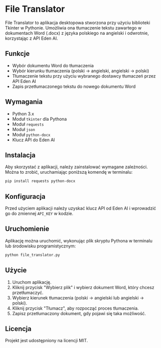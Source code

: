 
# File Translator

File Translator to aplikacja desktopowa stworzona przy użyciu biblioteki Tkinter w Pythonie. Umożliwia ona tłumaczenie tekstu zawartego w dokumentach Word (.docx) z języka polskiego na angielski i odwrotnie, korzystając z API Eden AI.

## Funkcje

- Wybór dokumentu Word do tłumaczenia
- Wybór kierunku tłumaczenia (polski -> angielski, angielski -> polski)
- Tłumaczenie tekstu przy użyciu wybranego dostawcy tłumaczeń przez API Eden AI
- Zapis przetłumaczonego tekstu do nowego dokumentu Word

## Wymagania

- Python 3.x
- Moduł `tkinter` dla Pythona
- Moduł `requests`
- Moduł `json`
- Moduł `python-docx`
- Klucz API do Eden AI

## Instalacja

Aby skorzystać z aplikacji, należy zainstalować wymagane zależności. Można to zrobić, uruchamiając poniższą komendę w terminalu:

```bash
pip install requests python-docx
```

## Konfiguracja

Przed użyciem aplikacji należy uzyskać klucz API od Eden AI i wprowadzić go do zmiennej `API_KEY` w kodzie.

## Uruchomienie

Aplikację można uruchomić, wykonując plik skryptu Pythona w terminalu lub środowisku programistycznym:

```bash
python file_translator.py
```

## Użycie

1. Uruchom aplikację.
2. Kliknij przycisk "Wybierz plik" i wybierz dokument Word, który chcesz przetłumaczyć.
3. Wybierz kierunek tłumaczenia (polski -> angielski lub angielski -> polski).
4. Kliknij przycisk "Tłumacz", aby rozpocząć proces tłumaczenia.
5. Zapisz przetłumaczony dokument, gdy pojawi się taka możliwość.

## Licencja

Projekt jest udostępniony na licencji MIT.
